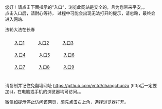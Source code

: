 您好！请点击下面指示的“入口”，浏览此网站是安全的，且为您带来平安。。 <br/>
点击入口后，请耐心等待， 过程中可能会出现无法打开的提示，请忽略，最终会进入网站. </br>

法轮大法在长春<br/>
<div style="padding:10px"><a style="margin:20px" target="_blank" href="https://dyuj7o4xacyej.cloudfront.net/2Qpsp?lfdetq" id="ccLink1" rel="nofollow">入口1</a> <a target="_blank" style="margin:20px" href="https://dmml2fnf8u6m2.cloudfront.net/2Qpsp?qkzkjhro" id="ccLink2" rel="nofollow">入口2</a> <a style="margin:20px" target="_blank" href="https://dg90zx3mjd9xp.cloudfront.net/2Qpsp?kkrosr" id="ccLink3" rel="nofollow">入口3</a></div>

<div style="padding:10px" ><a style="margin:20px" target="_blank" href="https://dyuj7o4xacyej.cloudfront.net/2Qpsp?lfdetq" id="ccLink4" rel="nofollow">入口4</a> <a style="margin:20px" href="https://dmml2fnf8u6m2.cloudfront.net/2Qpsp?qkzkjhro" target="_blank" id="ccLink5" rel="nofollow">入口5</a> <a style="margin:20px" href="https://dg90zx3mjd9xp.cloudfront.net/2Qpsp?kkrosr" target="_blank" id="ccLink6" rel="nofollow">入口6</a></div>

<div style="padding:10px"><a style="margin:20px" target="_blank" href="https://dyuj7o4xacyej.cloudfront.net/2Qpsp?lfdetq" id="ccLink7" rel="nofollow">入口7</a> <a style="margin:20px" href="https://dmml2fnf8u6m2.cloudfront.net/2Qpsp?qkzkjhro" target="_blank" id="ccLink8" rel="nofollow">入口8</a> <a style="margin:20px" target="_blank" href="https://dg90zx3mjd9xp.cloudfront.net/2Qpsp?kkrosr" id="ccLink9" rel="nofollow">入口9</a></div>

<br/>



请复制并记住免翻墙网址 https://github.com/yntd/changchunzx (http后一定要加s)，在电脑或手机的浏览器均可访问。。<br/>

微信如提示停止访问该网页，须先点击右上角，选择浏览器打开。
